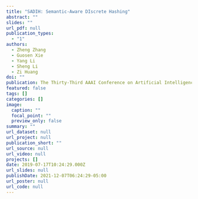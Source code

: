 ```yaml
---
title: "SADIH: Semantic-Aware DIscrete Hashing"
abstract: ""
slides: ""
url_pdf: null
publication_types:
  - "1"
authors:
  - Zheng Zhang
  - Guosen Xie
  - Yang Li
  - Sheng Li
  - Zi Huang
doi: ""
publication: The Thirty-Third AAAI Conference on Artificial Intelligence (AAAI)
featured: false
tags: []
categories: []
image:
  caption: ""
  focal_point: ""
  preview_only: false
summary: ""
url_dataset: null
url_project: null
publication_short: ""
url_source: null
url_video: null
projects: []
date: 2019-07-17T10:24:29.000Z
url_slides: null
publishDate: 2021-12-07T06:24:29-05:00
url_poster: null
url_code: null
---
```

